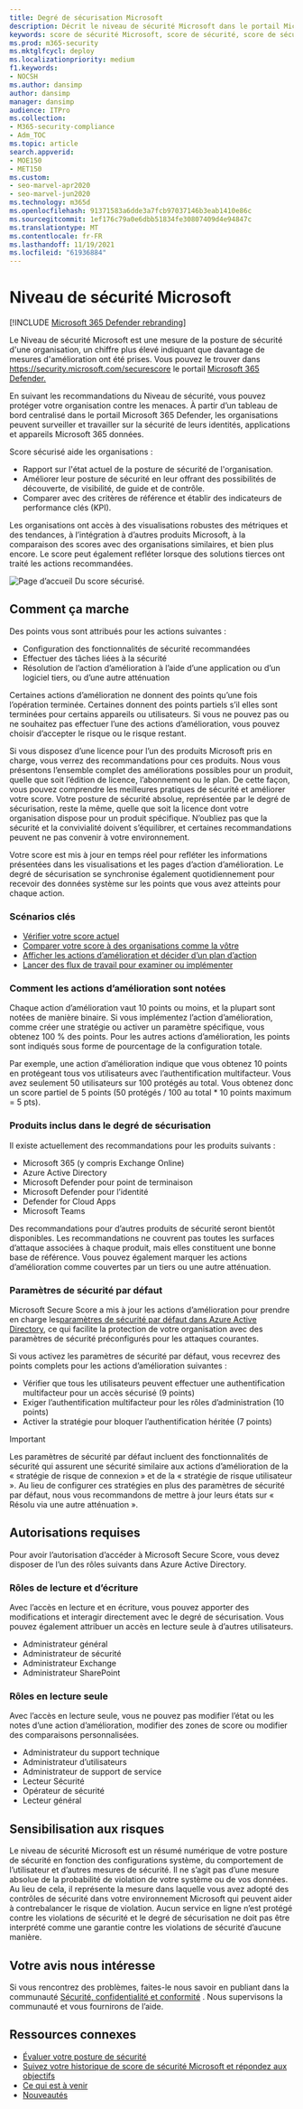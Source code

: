 ```yaml
---
title: Degré de sécurisation Microsoft
description: Décrit le niveau de sécurité Microsoft dans le portail Microsoft 365 Defender, comment améliorer votre posture de sécurité et ce à quoi les administrateurs de sécurité peuvent s’attendre.
keywords: score de sécurité Microsoft, score de sécurité, score de sécurité Office 365, score de sécurité Microsoft, Microsoft 365 Defender portail, actions d’amélioration
ms.prod: m365-security
ms.mktglfcycl: deploy
ms.localizationpriority: medium
f1.keywords:
- NOCSH
ms.author: dansimp
author: dansimp
manager: dansimp
audience: ITPro
ms.collection:
- M365-security-compliance
- Adm_TOC
ms.topic: article
search.appverid:
- MOE150
- MET150
ms.custom:
- seo-marvel-apr2020
- seo-marvel-jun2020
ms.technology: m365d
ms.openlocfilehash: 91371583a6dde3a7fcb97037146b3eab1410e86c
ms.sourcegitcommit: 1ef176c79a0e6dbb51834fe30807409d4e94847c
ms.translationtype: MT
ms.contentlocale: fr-FR
ms.lasthandoff: 11/19/2021
ms.locfileid: "61936884"
---
```

# <a name="microsoft-secure-score"></a>Niveau de sécurité Microsoft

[!INCLUDE [Microsoft 365 Defender rebranding](../includes/microsoft-defender.md)]

Le Niveau de sécurité Microsoft est une mesure de la posture de sécurité d'une organisation, un chiffre plus élevé indiquant que davantage de mesures d'amélioration ont été prises. Vous pouvez le trouver dans https://security.microsoft.com/securescore le portail [Microsoft 365 Defender.](microsoft-365-defender.md#the-microsoft-365-defender-portal)

En suivant les recommandations du Niveau de sécurité, vous pouvez protéger votre organisation contre les menaces. À partir d’un tableau de bord centralisé dans le portail Microsoft 365 Defender, les organisations peuvent surveiller et travailler sur la sécurité de leurs identités, applications et appareils Microsoft 365 données.

Score sécurisé aide les organisations :  

* Rapport sur l'état actuel de la posture de sécurité de l'organisation.
* Améliorer leur posture de sécurité en leur offrant des possibilités de découverte, de visibilité, de guide et de contrôle.  
* Comparer avec des critères de référence et établir des indicateurs de performance clés (KPI).

Les organisations ont accès à des visualisations robustes des métriques et des tendances, à l’intégration à d’autres produits Microsoft, à la comparaison des scores avec des organisations similaires, et bien plus encore. Le score peut également refléter lorsque des solutions tierces ont traité les actions recommandées.

![Page d’accueil Du score sécurisé.](../../media/secure-score/secure-score-home-page.png)

## <a name="how-it-works"></a>Comment ça marche

Des points vous sont attribués pour les actions suivantes :

- Configuration des fonctionnalités de sécurité recommandées
- Effectuer des tâches liées à la sécurité
- Résolution de l’action d’amélioration à l’aide d’une application ou d’un logiciel tiers, ou d’une autre atténuation

Certaines actions d’amélioration ne donnent des points qu’une fois l’opération terminée. Certaines donnent des points partiels s’il elles sont terminées pour certains appareils ou utilisateurs. Si vous ne pouvez pas ou ne souhaitez pas effectuer l’une des actions d’amélioration, vous pouvez choisir d’accepter le risque ou le risque restant.

Si vous disposez d’une licence pour l’un des produits Microsoft pris en charge, vous verrez des recommandations pour ces produits. Nous vous présentons l’ensemble complet des améliorations possibles pour un produit, quelle que soit l’édition de licence, l’abonnement ou le plan. De cette façon, vous pouvez comprendre les meilleures pratiques de sécurité et améliorer votre score. Votre posture de sécurité absolue, représentée par le degré de sécurisation, reste la même, quelle que soit la licence dont votre organisation dispose pour un produit spécifique. N’oubliez pas que la sécurité et la convivialité doivent s’équilibrer, et certaines recommandations peuvent ne pas convenir à votre environnement.

Votre score est mis à jour en temps réel pour refléter les informations présentées dans les visualisations et les pages d’action d’amélioration. Le degré de sécurisation se synchronise également quotidiennement pour recevoir des données système sur les points que vous avez atteints pour chaque action.

### <a name="key-scenarios"></a>Scénarios clés

- [Vérifier votre score actuel](microsoft-secure-score-improvement-actions.md#check-your-current-score)
- [Comparer votre score à des organisations comme la vôtre](microsoft-secure-score-history-metrics-trends.md#compare-your-score-to-organizations-like-yours)
- [Afficher les actions d’amélioration et décider d’un plan d’action](microsoft-secure-score-improvement-actions.md#take-action-to-improve-your-score)
- [Lancer des flux de travail pour examiner ou implémenter](microsoft-secure-score-improvement-actions.md#view-improvement-action-details)

### <a name="how-improvement-actions-are-scored"></a>Comment les actions d’amélioration sont notées

Chaque action d’amélioration vaut 10 points ou moins, et la plupart sont notées de manière binaire. Si vous implémentez l’action d’amélioration, comme créer une stratégie ou activer un paramètre spécifique, vous obtenez 100 % des points. Pour les autres actions d’amélioration, les points sont indiqués sous forme de pourcentage de la configuration totale.

Par exemple, une action d’amélioration indique que vous obtenez 10 points en protégeant tous vos utilisateurs avec l’authentification multifacteur. Vous avez seulement 50 utilisateurs sur 100 protégés au total. Vous obtenez donc un score partiel de 5 points (50 protégés / 100 au total * 10 points maximum = 5 pts).

### <a name="products-included-in-secure-score"></a>Produits inclus dans le degré de sécurisation

Il existe actuellement des recommandations pour les produits suivants :

- Microsoft 365 (y compris Exchange Online)
- Azure Active Directory
- Microsoft Defender pour point de terminaison
- Microsoft Defender pour l’identité
- Defender for Cloud Apps
- Microsoft Teams

Des recommandations pour d’autres produits de sécurité seront bientôt disponibles. Les recommandations ne couvrent pas toutes les surfaces d’attaque associées à chaque produit, mais elles constituent une bonne base de référence. Vous pouvez également marquer les actions d’amélioration comme couvertes par un tiers ou une autre atténuation.

### <a name="security-defaults"></a>Paramètres de sécurité par défaut

Microsoft Secure Score a mis à jour les actions d’amélioration pour prendre en charge les[paramètres de sécurité par défaut dans Azure Active Directory](/azure/active-directory/fundamentals/concept-fundamentals-security-defaults), ce qui facilite la protection de votre organisation avec des paramètres de sécurité préconfigurés pour les attaques courantes.

Si vous activez les paramètres de sécurité par défaut, vous recevrez des points complets pour les actions d’amélioration suivantes :

- Vérifier que tous les utilisateurs peuvent effectuer une authentification multifacteur pour un accès sécurisé (9 points)
- Exiger l’authentification multifacteur pour les rôles d’administration (10 points)
- Activer la stratégie pour bloquer l’authentification héritée (7 points)

>[!IMPORTANT]
>Les paramètres de sécurité par défaut incluent des fonctionnalités de sécurité qui assurent une sécurité similaire aux actions d’amélioration de la « stratégie de risque de connexion » et de la « stratégie de risque utilisateur ». Au lieu de configurer ces stratégies en plus des paramètres de sécurité par défaut, nous vous recommandons de mettre à jour leurs états sur « Résolu via une autre atténuation ».

## <a name="required-permissions"></a>Autorisations requises

Pour avoir l’autorisation d’accéder à Microsoft Secure Score, vous devez disposer de l’un des rôles suivants dans Azure Active Directory.

### <a name="read-and-write-roles"></a>Rôles de lecture et d’écriture

Avec l’accès en lecture et en écriture, vous pouvez apporter des modifications et interagir directement avec le degré de sécurisation. Vous pouvez également attribuer un accès en lecture seule à d’autres utilisateurs.

* Administrateur général
* Administrateur de sécurité
* Administrateur Exchange
* Administrateur SharePoint

### <a name="read-only-roles"></a>Rôles en lecture seule

Avec l’accès en lecture seule, vous ne pouvez pas modifier l’état ou les notes d’une action d’amélioration, modifier des zones de score ou modifier des comparaisons personnalisées.

* Administrateur du support technique
* Administrateur d’utilisateurs
* Administrateur de support de service
* Lecteur Sécurité
* Opérateur de sécurité
* Lecteur général

## <a name="risk-awareness"></a>Sensibilisation aux risques

Le niveau de sécurité Microsoft est un résumé numérique de votre posture de sécurité en fonction des configurations système, du comportement de l’utilisateur et d’autres mesures de sécurité. Il ne s’agit pas d’une mesure absolue de la probabilité de violation de votre système ou de vos données. Au lieu de cela, il représente la mesure dans laquelle vous avez adopté des contrôles de sécurité dans votre environnement Microsoft qui peuvent aider à contrebalancer le risque de violation. Aucun service en ligne n’est protégé contre les violations de sécurité et le degré de sécurisation ne doit pas être interprété comme une garantie contre les violations de sécurité d’aucune manière.

## <a name="we-want-to-hear-from-you"></a>Votre avis nous intéresse

Si vous rencontrez des problèmes, faites-le nous savoir en publiant dans la communauté [Sécurité, confidentialité et conformité](https://techcommunity.microsoft.com/t5/Security-Privacy-Compliance/bd-p/security_privacy) . Nous supervisons la communauté et vous fournirons de l’aide.

## <a name="related-resources"></a>Ressources connexes

- [Évaluer votre posture de sécurité](microsoft-secure-score-improvement-actions.md)
- [Suivez votre historique de score de sécurité Microsoft et répondez aux objectifs](microsoft-secure-score-history-metrics-trends.md)
- [Ce qui est à venir](microsoft-secure-score-whats-coming.md)
- [Nouveautés](microsoft-secure-score-whats-new.md)
